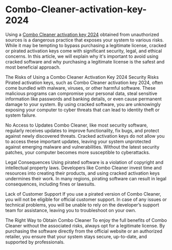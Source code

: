 # Combo-Cleaner-activation-key-2024

Using a [Combo Cleaner activation key 2024](https://activatorofficial.com/combo-cleaner-activation-key/) obtained from unauthorized sources is a dangerous practice that exposes your system to various risks. While it may be tempting to bypass purchasing a legitimate license, cracked or pirated activation keys come with significant security, legal, and ethical concerns. In this article, we will explain why it's important to avoid using cracked software and why purchasing a legitimate license is the safest and most beneficial approach.

The Risks of Using a Combo Cleaner Activation Key 2024
Security Risks
Pirated activation keys, such as Combo Cleaner activation key 2024, often come bundled with malware, viruses, or other harmful software. These malicious programs can compromise your personal data, steal sensitive information like passwords and banking details, or even cause permanent damage to your system. By using cracked software, you are unknowingly exposing your computer to cyber threats that can lead to identity theft or system failure.

No Access to Updates
Combo Cleaner, like most security software, regularly receives updates to improve functionality, fix bugs, and protect against newly discovered threats. Cracked activation keys do not allow you to access these important updates, leaving your system unprotected against emerging malware and vulnerabilities. Without the latest security patches, your computer becomes more susceptible to cyberattacks.

Legal Consequences
Using pirated software is a violation of copyright and intellectual property laws. Developers like Combo Cleaner invest time and resources into creating their products, and using cracked activation keys undermines their work. In many regions, pirating software can result in legal consequences, including fines or lawsuits.

Lack of Customer Support
If you use a pirated version of Combo Cleaner, you will not be eligible for official customer support. In case of any issues or technical problems, you will be unable to rely on the developer’s support team for assistance, leaving you to troubleshoot on your own.

The Right Way to Obtain Combo Cleaner
To enjoy the full benefits of Combo Cleaner without the associated risks, always opt for a legitimate license. By purchasing the software directly from the official website or an authorized retailer, you ensure that your system stays secure, up-to-date, and supported by professionals.



